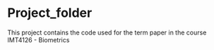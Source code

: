 # Project_folder

This project contains the code used for the term paper in the course IMT4126 - Biometrics
